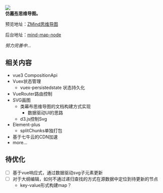 ![](https://cdn.kimjisoo.cn/pic/logo.png)  
**仿[幕布](https://mubu.com)思维导图。**

预览地址：[ZMind思维导图](https://map.kimjisoo.cn)

后台地址：[mind-map-node](https://github.com/zyascend/mind-map-node)

*努力完善中...*

## 相关内容
- vue3 CompositionApi
- Vuex状态管理
  - vuex-persistedstate 状态持久化
- VueRouter路由控制
- SVG画图
  - 类幕布思维导图的文档构建方式实现
    - 数据驱动UI的思路
  - d3.js控制Svg
- Element-plus
  - splitChunks单独打包
- 基于七牛云的CDN加速
- more...

## 待优化
- [ ] 基于vue响应式，通过数据驱动svg子元素更新
- [ ] 对于大纲编辑，如何不通过递归查找的方式在源数据中定位到待更新的节点
  - key-value形式构建map？